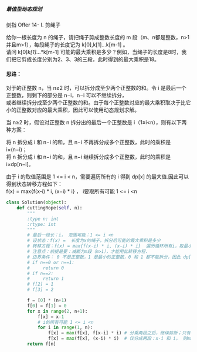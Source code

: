 ##### 最值型动态规划
剑指 Offer 14- I. 剪绳子

给你一根长度为 n 的绳子，请把绳子剪成整数长度的 m 段（m、n都是整数，n>1并且m>1），每段绳子的长度记为 k[0],k[1]...k[m-1] 。  
请问 k[0]*k[1]*...*k[m-1] 可能的最大乘积是多少？例如，当绳子的长度是8时，我们把它剪成长度分别为2、3、3的三段，此时得到的最大乘积是18。


#### 思路：  
对于的正整数 n，当 n≥2 时，可以拆分成至少两个正整数的和。令 i 是最后一个正整数，则剩下的部分是 n−i，n−i 可以不继续拆分，  
或者继续拆分成至少两个正整数的和。由于每个正整数对应的最大乘积取决于比它小的正整数对应的最大乘积，因此可以使用动态规划求解。

当 n≥2 时，假设对正整数 n 拆分出的最后一个正整数是 i（1≤i<n），则有以下两种方案：  

将 n 拆分成 i 和 n−i 的和，且 n−i 不再拆分成多个正整数，此时的乘积是 i×(n−i)；  
将 n 拆分成 i 和 n−i 的和，且 n−i 继续拆分成多个正整数，此时的乘积是 i×dp[n−i]。  

由于 i 的取值范围是 1 <= i < n，需要遍历所有的 i 得到 dp[x] 的最大值.因此可以得到状态转移方程如下：  
f(x) = max{f(x-i) * i, (x−i) * i}  ， i要取所有可能 1 <= i <n



```python
class Solution(object):
    def cuttingRope(self, n):
        """
        :type n: int
        :rtype: int
        """
        # 最后一段长：i， 范围可能：1 <= i <n
        # 设状态：f(x) =  长度为x的绳子，拆分后可能的最大乘积是多少
        # 转移方程：f(x) = max{f(x-i) * i, (x−i) * i}  遍历循环所有i，取最小值；
        # 注意点：前提是要：减断为m段（m>1），才能用此转移方程.
        # 边界条件： 0 不是正整数，1 是最小的正整数，0 和 1 都不能拆分，因此 dp[0]=dp[1]=0。
        # if n==0 or n==1:
        #     return 0
        # if n==2:
        #     return 1
        # f[2] = 1
        # f[3] = 2

        f = [0] * (n+1)
        f[0] = f[1] = 0
        for x in range(2, n+1):
            f[x] = x-1
            # i的所有可能 1 <= i <n
            for i in range(1, n):
                f[x] = max(f[x], f[x-i] * i) # 分乘两段之后，继续剪断；只有继续减断，才能用此方程
                f[x] = max(f[x], (x-i) * i)  # 仅分成两段：x-i 和 i， 则max{(x-i) * i}
        return f[n]

```
